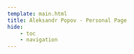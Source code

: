 ```yaml
---
template: main.html
title: Aleksandr Popov - Personal Page
hide:
    - toc
    - navigation
---
```

